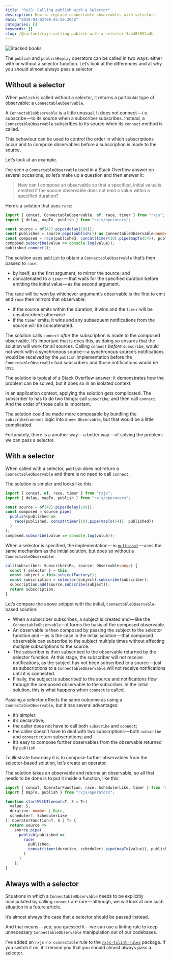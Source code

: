 ```yaml
---
title: "RxJS: Calling publish with a Selector"
description: How to replace connectable observables with selectors
date: "2019-04-02T09:45:50.204Z"
categories: []
keywords: []
slug: /@cartant/rxjs-calling-publish-with-a-selector-3ab48f052a4b
---
```


![Stacked books](title.jpeg "Photo by Beatriz Pérez Moya on Unsplash")

The `publish` and `publishReplay` operators can be called in two ways: either with or without a selector function. Let’s look at the differences and at why you should almost always pass a selector.

## Without a selector

When `publish` is called without a selector, it returns a particular type of observable: a `ConnectableObservable`.

A `ConnectableObservable` is a little unusual. It does not connect — i.e. subscribe — to its source when a subscriber subscribes. Instead, a `ConnectableObservable` subscribes to its source when its `connect` method is called.

This behaviour can be used to control the order in which subscriptions occur and to compose observables before a subscription is made to the source.

Let’s look at an example.

I’ve seen a `ConnectableObservable` used in a Stack Overflow answer on several occasions, so let’s make up a question and then answer it:

> How can I compose an observable so that a specified, initial value is emitted if the source observable does not emit a value within a specified duration?

Here’s a solution that uses `race`:

```ts
import { concat, ConnectableObservable, of, race, timer } from "rxjs";
import { delay, mapTo, publish } from "rxjs/operators";

const source = of(42).pipe(delay(100));
const published = source.pipe(publish()) as ConnectableObservable<number>;
const composed = race(published, concat(timer(10).pipe(mapTo(54)), published));
composed.subscribe(value => console.log(value));
published.connect();
```

The solution uses `publish` to obtain a `ConnectableObservable` that’s then passed to `race`:

- by itself, as the first argument, to mirror the source; and
- concatenated to a `timer` — that waits for the specified duration before emitting the initial value — as the second argument.

The race will be won by whichever argument’s observable is the first to emit and `race` then mirrors that observable:

- if the source emits within the duration, it wins and the `timer` will be unsubscribed; otherwise
- if the `timer` emits, it wins and any subsequent notifications from the source will be concatenated.

The solution calls `connect` _after_ the subscription is made to the composed observable. It’s important that is does this, as doing so ensures that the solution will work for all sources. Calling `connect` _before_ `subscribe`, would not work with a synchronous source — a synchronous source’s notifications would be received by the `publish` implementation before the `ConnectableObservable` had subscribers and those notifications would be lost.

The solution is typical of a Stack Overflow answer: it demonstrates how the problem can be solved, but it does so in an isolated context.

In an application context, applying the solution gets complicated. The subscriber to has to do two things: call `subscribe`; and then call `connect`. And the order of those calls is important.

The solution could be made more composable by bundling the `subscribe`/`connect` logic into a `new Observable`, but that would be a little complicated.

Fortunately, there is a another way — a better way — of solving the problem: we can pass a selector.

## With a selector

When called with a selector, `publish` does not return a `ConnectableObservable` and there is no need to call `connect`.

The solution is simpler and looks like this:

```ts
import { concat, of, race, timer } from "rxjs";
import { delay, mapTo, publish } from "rxjs/operators";

const source = of(42).pipe(delay(100));
const composed = source.pipe(
  publish(published =>
    race(published, concat(timer(10).pipe(mapTo(54)), published))
  )
);
composed.subscribe(value => console.log(value));
```

When a selector is specified, the implementation — in [`multicast`](https://github.com/ReactiveX/rxjs/blob/6.4.0/src/internal/operators/multicast.ts#L58-L69) — uses the same mechanism as the initial solution, but does so without a `ConnectableObservable`:

```ts
call(subscriber: Subscriber<R>, source: Observable<any>) {
  const { selector } = this;
  const subject = this.subjectFactory();
  const subscription = selector(subject).subscribe(subscriber);
  subscription.add(source.subscribe(subject));
  return subscription;
}
```

Let’s compare the above snippet with the initial, `ConnectableObservable`\-based solution:

- When a subscriber subscribes, a subject is created and — like the `ConnectableObservable` — it forms the basis of the composed observable.
- An observable is then composed by passing the subject to the selector function and — as is the case in the initial solution — that composed observable can subscribe to the subject multiple times without effecting multiple subscriptions to the source.
- The subscriber is then subscribed to the observable returned by the selector function. At this stage, the subscriber will not receive notifications, as the subject has not been subscribed to a source — just as subscriptions to a `ConnectableObservable` will not receive notifications until it is connected.
- Finally, the subject is subscribed to the source and notifications flow through the composed observable to the subscriber. In the initial solution, this is what happens when `connect` is called.

Passing a selector effects the same outcome as using a `ConnectableObservable`, but it has several advantages:

- it’s simpler;
- it’s declarative;
- the caller does not have to call both `subscribe` and `connect`;
- the caller doesn’t have to deal with two subscriptions — both `subscribe` and `connect` return subscriptions; and
- it’s easy to compose further observables from the observable returned by `publish`.

To illustrate how easy it is to compose further observables from the selector-based solution, let’s create an operator.

The solution takes an observable and returns an observable, so all that needs to be done is to put it inside a function, like this:

```ts
import { concat, OperatorFunction, race, SchedulerLike, timer } from "rxjs";
import { mapTo, publish } from "rxjs/operators";

function startWithTimeout<T, S = T>(
  value: S,
  duration: number | Date,
  scheduler?: SchedulerLike
): OperatorFunction<T, S | T> {
  return source =>
    source.pipe(
      publish(published =>
        race(
          published,
          concat(timer(duration, scheduler).pipe(mapTo(value)), published)
        )
      )
    );
}
```

## Always with a selector

Situations in which a `ConnectableObservable` needs to be explicitly manipulated by calling `connect` are rare — although, we will look at one such situation in a future article.

It’s almost always the case that a selector should be passed instead.

And that means — yep, you guessed it — we can use a linting rule to keep unnecessary `ConnectableObservable` manipulation out of our codebases.

I’ve added an `rxjs-no-connectable` rule to the [`rxjs-tslint-rules`](https://github.com/cartant/rxjs-tslint-rules) package. If you switch it on, it’ll remind you that you should almost always pass a selector.
